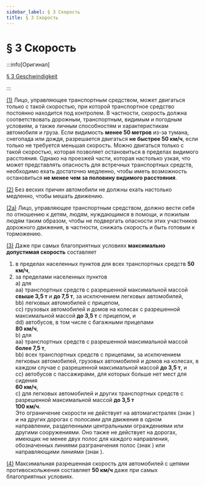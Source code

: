 ```yaml
---
sidebar_label: § 3 Скорость
title: § 3 Скорость
---
```


<VerifiedTranslationIcon />

# § 3 Скорость

:::info[Оригинал]

[§ 3 Geschwindigkeit](https://www.gesetze-im-internet.de/stvo_2013/__3.html)

:::

<span id="1">[(1)](#1)</span> Лицо, управляющее транспортным средством, может двигаться
только с такой скоростью, при которой транспортное средство постоянно находится под
контролем. В частности, скорость должна соответствовать дорожным, транспортным, видимым
и погодным условиям, а также личным способностям и характеристикам автомобиля и груза.
Если видимость **менее 50 метров** из-за тумана, снегопада или дождя, разрешается двигаться
**не быстрее 50 км/ч**, если только не требуется меньшая скорость. Можно двигаться только
с такой скоростью, которая позволяет остановиться в пределах видимого расстояния.
Однако на проезжей части, которая настолько узкая, что может представлять опасность
для встречных транспортных средств, необходимо ехать достаточно медленно, чтобы иметь
возможность остановиться **не менее чем за половину видимого расстояния**.

<span id="2">[(2)](#2)</span> Без веских причин автомобили не должны ехать настолько
медленно, чтобы мешать движению.

<span id="2a">[(2a)](#2a)</span> Лицо, управляющее транспортным средством, должно
вести себя по отношению к детям, людям, нуждающимся в помощи, и пожилым людям таким
образом, чтобы не подвергать опасности этих участников дорожного движения, в частности,
снижать скорость и быть готовым к торможению.

<span id="3">[(3)](#3)</span> Даже при самых благоприятных условиях **максимально допустимая
скорость** составляет

1. в пределах населенных пунктов для всех транспортных средств **50 км/ч**,
2. за пределами населенных пунктов  
   a) для  
   <MdTab />aa) транспортных средств с разрешенной максимальной массой **свыше 3,5 т** и **до 7,5 т**, за исключением легковых автомобилей,  
   <MdTab />bb) легковых автомобилей с прицепом,  
   <MdTab />cc) грузовых автомобилей и домов на колесах с разрешенной максимальной массой **до 3,5 т** с прицепом, и  
   <MdTab />dd) автобусов, в том числе с багажными прицепами  
   <MdTab />**80 км/ч**,  
   b) для  
   <MdTab />aa) транспортных средств с разрешенной максимальной массой **более 7,5 т**,  
   <MdTab />bb) всех транспортных средств с прицепами, за исключением легковых автомобилей, грузовых автомобилей и домов на колесах, в каждом случае с разрешенной максимальной массой **до 3,5 т**, и  
   <MdTab />cc) автобусов с пассажирами, для которых больше нет мест для сидения  
   <MdTab />**60 км/ч**,  
   c) для легковых автомобилей и других транспортных средств с разрешенной максимальной массой **до 3,5 т**  
   **100 км/ч**.  
   Это ограничение скорости не действует на автомагистралях (знак <TrafficSign sign="330.1" />) и на других дорогах с полосами для движения в одном направлении, разделенными центральными ограждениями или другими сооружениями. Оно также не действует на дорогах, имеющих не менее двух полос для каждого направления, обозначенных линиями разграничения полос (знак <TrafficSign sign="295" />) или направляющими линиями (знак <TrafficSign sign="340" />).

<span id="4">[(4)](#4)</span> Максимальная разрешенная скорость для автомобилей с
цепями противоскольжения составляет **50 км/ч** даже при самых благоприятных условиях.
